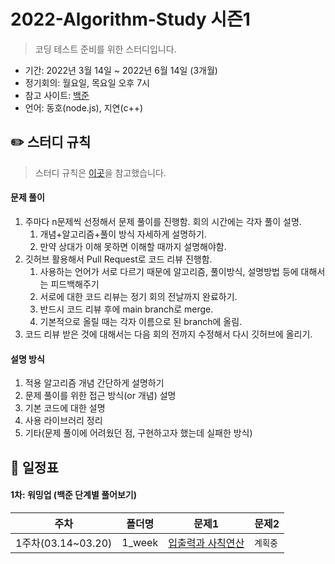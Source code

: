 # 2022-Algorithm-Study 시즌1

> 코딩 테스트 준비를 위한 스터디입니다.

- 기간: 2022년 3월 14일 ~ 2022년 6월 14일 (3개월)
- 정기회의: 월요일, 목요일 오후 7시
- 참고 사이트: [백준](https://www.acmicpc.net/)
- 언어: 동호(node.js), 지연(c++)

## ✏️ 스터디 규칙

> 스터디 규칙은 [이곳](https://github.com/soo5717/2021-Algorithm-Study)을 참고했습니다.

#### 문제 풀이

1. 주마다 n문제씩 선정해서 문제 풀이를 진행함. 회의 시간에는 각자 풀이 설명.
   1. 개념+알고리즘+풀이 방식 자세하게 설명하기.
   2. 만약 상대가 이해 못하면 이해할 때까지 설명해야함.
2. 깃허브 활용해서 Pull Request로 코드 리뷰 진행함.
   1. 사용하는 언어가 서로 다르기 때문에 알고리즘, 풀이방식, 설명방법 등에 대해서는 피드백해주기
   2. 서로에 대한 코드 리뷰는 정기 회의 전날까지 완료하기.
   3. 반드시 코드 리뷰 후에 main branch로 merge.
   4. 기본적으로 올릴 때는 각자 이름으로 된 branch에 올림.
3. 코드 리뷰 받은 것에 대해서는 다음 회의 전까지 수정해서 다시 깃허브에 올리기.

#### 설명 방식

1. 적용 알고리즘 개념 간단하게 설명하기
2. 문제 풀이를 위한 접근 방식(or 개념) 설명
3. 기본 코드에 대한 설명
4. 사용 라이브러리 정리
5. 기타(문제 풀이에 어려웠던 점, 구현하고자 했는데 실패한 방식)

## 📅 일정표

#### 1차: 워밍업 (백준 단계별 풀어보기)

| 주차               | 폴더명 | 문제1                                               | 문제2    |
| ------------------ | ------ | --------------------------------------------------- | -------- |
| 1주차(03.14~03.20) | 1_week | [입출력과 사칙연산](https://www.acmicpc.net/step/1) | `계획중` |
